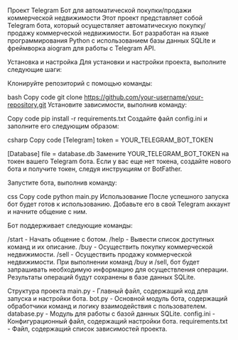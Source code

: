 Проект Telegram Бот для автоматической покупки/продажи коммерческой недвижимости
Этот проект представляет собой Telegram бота, который осуществляет автоматическую покупку/продажу коммерческой недвижимости. Бот разработан на языке программирования Python с использованием базы данных SQLite и фреймворка aiogram для работы с Telegram API.

Установка и настройка
Для установки и настройки проекта, выполните следующие шаги:

Клонируйте репозиторий с помощью команды:

bash
Copy code
git clone https://github.com/your-username/your-repository.git
Установите зависимости, выполнив команду:

Copy code
pip install -r requirements.txt
Создайте файл config.ini и заполните его следующим образом:

csharp
Copy code
[Telegram]
token = YOUR_TELEGRAM_BOT_TOKEN

[Database]
file = database.db
Замените YOUR_TELEGRAM_BOT_TOKEN на токен вашего Telegram бота. Если у вас еще нет токена, создайте нового бота и получите токен, следуя инструкциям от BotFather.

Запустите бота, выполнив команду:

css
Copy code
python main.py
Использование
После успешного запуска бот будет готов к использованию. Добавьте его в свой Telegram аккаунт и начните общение с ним.

Бот поддерживает следующие команды:

/start - Начать общение с ботом.
/help - Вывести список доступных команд и их описание.
/buy - Осуществить покупку коммерческой недвижимости.
/sell - Осуществить продажу коммерческой недвижимости.
При выполнении команд /buy и /sell, бот будет запрашивать необходимую информацию для осуществления операции. Результаты операций будут сохранены в базе данных SQLite.

Структура проекта
main.py - Главный файл, содержащий код для запуска и настройки бота.
bot.py - Основной модуль бота, содержащий обработчики команд и логику взаимодействия с пользователем.
database.py - Модуль для работы с базой данных SQLite.
config.ini - Конфигурационный файл, содержащий настройки бота.
requirements.txt - Файл, содержащий список зависимостей проекта.
